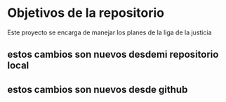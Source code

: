 # Objetivos de la repositorio

Este proyecto se encarga de manejar los planes de la liga de la justicia


## estos cambios son nuevos desdemi repositorio local
## estos cambios son nuevos desde github
